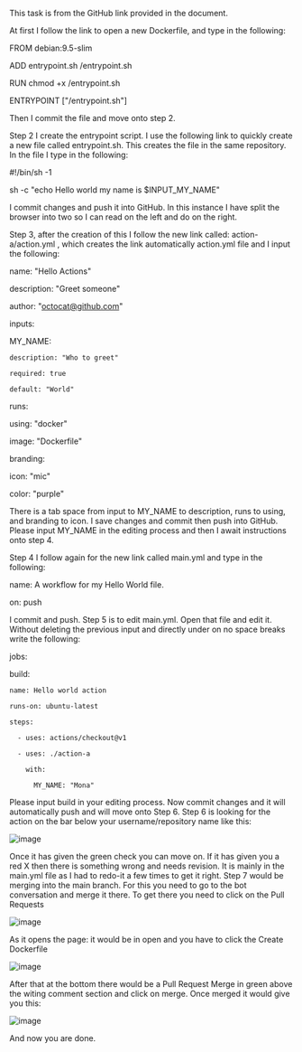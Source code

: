 This task is from the GitHub link provided in the document.

At first I follow the link to open a new Dockerfile, and type in the following:

FROM debian:9.5-slim

ADD entrypoint.sh /entrypoint.sh

RUN chmod +x /entrypoint.sh

ENTRYPOINT ["/entrypoint.sh"]


Then I commit the file and move onto step 2.

Step 2 I create the entrypoint script. I use the following link to quickly create a new file called entrypoint.sh. This creates the file in the same repository.
In the file I type in the following:

#!/bin/sh -1


sh -c "echo Hello world my name is $INPUT_MY_NAME"


I commit changes and push it into GitHub. In this instance I have split the browser into two so I can read on the left and do on the right.

Step 3, after the creation of this I follow the new link called: action-a/action.yml , which creates the link automatically action.yml file and I input the following:

name: "Hello Actions"

description: "Greet someone"

author: "octocat@github.com"

inputs:
  
  MY_NAME:
    
    description: "Who to greet"
    
    required: true
    
    default: "World"

runs:
  
  using: "docker"
  
  image: "Dockerfile"

branding:
  
  icon: "mic"
  
  color: "purple"
  
  
There is a tab space from input to MY_NAME to description, runs to using, and branding to icon. I save changes and commit then push into GitHub. Please input MY_NAME in the editing process and then I await instructions onto step 4.


Step 4 I follow again for the new link called main.yml and type in the following:

name: A workflow for my Hello World file.

on: push

I commit and push. Step 5 is to edit main.yml. Open that file and edit it. Without deleting the previous input and directly under on no space breaks write the following:

jobs:

  build:
  
    name: Hello world action
    
    runs-on: ubuntu-latest
    
    steps:
    
      - uses: actions/checkout@v1
      
      - uses: ./action-a
      
        with:
        
          MY_NAME: "Mona"
          
Please input build in your editing process. Now commit changes and it will automatically push and will move onto Step 6. Step 6 is looking for the action on the bar below your username/repository name like this:

![image](https://user-images.githubusercontent.com/87336176/129272121-e82d3c6f-f5e7-45cc-bdd3-4b766805b1dd.png)

Once it has given the green check you can move on. If it has given you a red X then there is something wrong and needs revision. It is mainly in the main.yml file as I had to redo-it a few times to get it right. Step 7 would be merging into the main branch. For this you need to go to the bot conversation and merge it there. To get there you need to click on the Pull Requests

![image](https://user-images.githubusercontent.com/87336176/129272566-3f09a5c2-cb7c-45da-9473-0cea11656638.png)


As it opens the page: it would be in open and you have to click the Create Dockerfile

![image](https://user-images.githubusercontent.com/87336176/129272822-1761bda1-d422-4576-923f-01beb6e20d81.png)


After that at the bottom there would be a Pull Request Merge in green above the witing comment section and click on merge. Once merged it would give you this:

![image](https://user-images.githubusercontent.com/87336176/129273023-9fecc3db-8974-42cb-95ee-18f52cd8450f.png)

And now you are done. 
